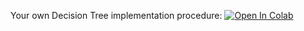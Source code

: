 Your own Decision Tree implementation procedure:
[![Open In Colab](https://colab.research.google.com/assets/colab-badge.svg)](https://colab.research.google.com/github/girafe-ai/ml-mipt/blob/basic_s20/homeworks_basic/assignment0_04_tree/assignment0_04_decision_tree.ipynb)
